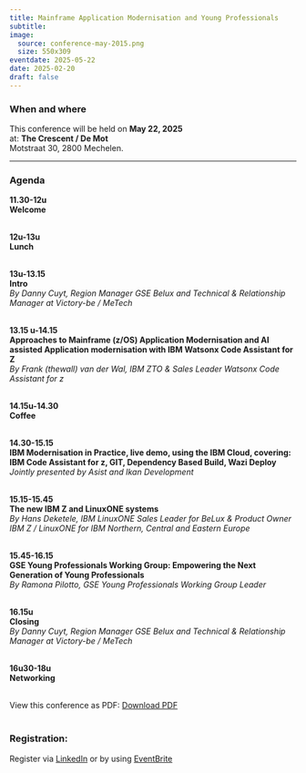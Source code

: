 ```yaml
---
title: Mainframe Application Modernisation and Young Professionals
subtitle: 
image:
  source: conference-may-2015.png
  size: 550x309
eventdate: 2025-05-22
date: 2025-02-20
draft: false
---
```


### When and where

This conference will be held on __May 22, 2025__  
at: __The Crescent / De Mot__  
Motstraat 30, 2800 Mechelen.

---

### Agenda

__11.30-12u__  
__Welcome__  
&nbsp;  

__12u-13u__  
__Lunch__  
&nbsp;  

__13u-13.15__  
__Intro__  
*By Danny Cuyt, Region Manager GSE Belux and Technical & Relationship Manager at Victory-be / MeTech*  
&nbsp;  

__13.15 u-14.15__  
__Approaches to Mainframe (z/OS) Application Modernisation and AI assisted Application modernisation with IBM Watsonx Code Assistant for Z__  
*By Frank (thewall) van der Wal, IBM ZTO & Sales Leader Watsonx Code Assistant for z*  
&nbsp;  

__14.15u-14.30__  
__Coffee__  
&nbsp;  

__14.30-15.15__  
__IBM Modernisation in Practice, live demo, using the IBM Cloud, covering: IBM Code Assistant for z, GIT, Dependency Based Build, Wazi Deploy__  
*Jointly presented by Asist and Ikan Development*  
&nbsp;  

__15.15-15.45__  
__The new IBM Z and LinuxONE systems__  
*By Hans Deketele, IBM LinuxONE Sales Leader for BeLux & Product Owner IBM Z / LinuxONE for IBM Northern, Central and Eastern Europe*  
&nbsp;  

__15.45-16.15__  
__GSE Young Professionals Working Group: Empowering the Next Generation of Young Professionals__  
*By Ramona Pilotto, GSE Young Professionals Working Group Leader*  
&nbsp;  

__16.15u__  
__Closing__  
*By Danny Cuyt, Region Manager GSE Belux and Technical & Relationship Manager at Victory-be / MeTech*  
&nbsp;  

__16u30-18u__  
__Networking__  
&nbsp;  

View this conference as PDF: [Download PDF](/downloads/gse-conference-may-2025.pdf)  
&nbsp;  

### Registration:
Register via [LinkedIn](https://www.linkedin.com/events/7298654453434404866) or by using
[EventBrite](https://www.eventbrite.com/e/gse-conference-mainframe-application-modernisation-and-young-professionals-tickets-1256294934969)  
&nbsp;  
